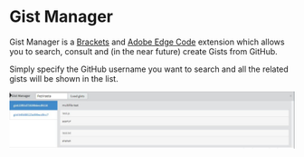 # Gist Manager

Gist Manager is a [Brackets](https://github.com/adobe/brackets) and [Adobe Edge Code](http://html.adobe.com/edge/code/) extension which allows you to search, consult and (in the near future) create Gists from GitHub.  

Simply specify the GitHub username you want to search and all the related gists will be shown in the list.


![preview](/readmefiles/preview.jpg)
